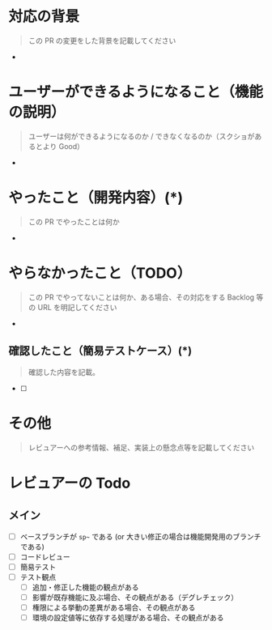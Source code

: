 # 対応の背景

> この PR の変更をした背景を記載してください

-

# ユーザーができるようになること（機能の説明）

> ユーザーは何ができるようになるのか / できなくなるのか（スクショがあるとより Good）

-

# やったこと（開発内容）(\*)

> この PR でやったことは何か

-

# やらなかったこと（TODO）

> この PR でやってないことは何か、ある場合、その対応をする Backlog 等の URL を明記してください

-

## 確認したこと（簡易テストケース）(\*)

> 確認した内容を記載。

- [ ]

# その他

> レビュアーへの参考情報、補足、実装上の懸念点等を記載してください

# レビュアーの Todo

## メイン

- [ ] ベースブランチが `sp~` である (or 大きい修正の場合は機能開発用のブランチである)
- [ ] コードレビュー
- [ ] 簡易テスト
- [ ] テスト観点
  - [ ] 追加・修正した機能の観点がある
  - [ ] 影響が既存機能に及ぶ場合、その観点がある（デグレチェック）
  - [ ] 権限による挙動の差異がある場合、その観点がある
  - [ ] 環境の設定値等に依存する処理がある場合、その観点がある